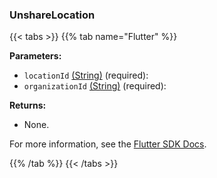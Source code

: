 ### UnshareLocation

{{< tabs >}}
{{% tab name="Flutter" %}}

**Parameters:**

- `locationId` [(String)](https://api.flutter.dev/flutter/dart-core/String-class.html) (required):
- `organizationId` [(String)](https://api.flutter.dev/flutter/dart-core/String-class.html) (required):

**Returns:**

- None.

For more information, see the [Flutter SDK Docs](https://flutter.viam.dev/viam_protos.app.app/AppServiceClient/unshareLocation.html).

{{% /tab %}}
{{< /tabs >}}
